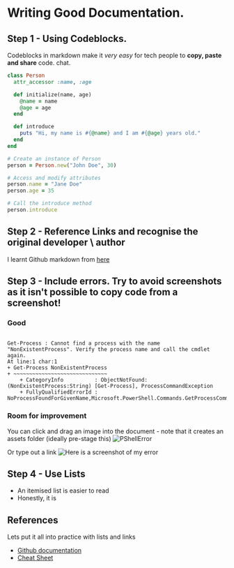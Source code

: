 # Writing Good Documentation.

## Step 1 - Using Codeblocks.


Codeblocks in markdown make it *very easy* for tech people to **copy, paste and share** code. 
chat.
```ruby
class Person
  attr_accessor :name, :age

  def initialize(name, age)
    @name = name
    @age = age
  end

  def introduce
    puts "Hi, my name is #{@name} and I am #{@age} years old."
  end
end

# Create an instance of Person
person = Person.new("John Doe", 30)

# Access and modify attributes
person.name = "Jane Doe"
person.age = 35

# Call the introduce method
person.introduce
```

## Step 2 - Reference Links and recognise the original developer \ author
I learnt Github markdown from [here](https://docs.github.com/en/get-started/writing-on-github/getting-started-with-writing-and-formatting-on-github/basic-writing-and-formatting-syntax#links)

## Step 3 - Include errors. Try to avoid screenshots as it isn't possible to copy code from a screenshot!

### Good

```PowerSgekk error

Get-Process : Cannot find a process with the name "NonExistentProcess". Verify the process name and call the cmdlet again.
At line:1 char:1
+ Get-Process NonExistentProcess
+ ~~~~~~~~~~~~~~~~~~~~~~~~~~~~~~
    + CategoryInfo          : ObjectNotFound: (NonExistentProcess:String) [Get-Process], ProcessCommandException
    + FullyQualifiedErrorId : NoProcessFoundForGivenName,Microsoft.PowerShell.Commands.GetProcessCommand
```

### Room for improvement
You can click and drag an image into the document - note that it creates an assets folder (ideally pre-stage this)
![PShellError](https://github.com/WelshieGD/github-docs-example/assets/120795390/4d81724b-f8e8-42ee-8dd9-72480249a133)

Or type out a link
![Here is a screenshot of my error](https://www.cornerstoneofrecovery.com/wp-content/uploads/2019/05/10-signs-you-may-have-a-drinking-problem-featured.jpg)

## Step 4 - Use Lists

- An itemised list is easier to read
- Honestly, it is

## References
Lets put it all into practice with lists and links
- [Github documentation](https://docs.github.com/en/get-started/writing-on-github/getting-started-with-writing-and-formatting-on-github/quickstart-for-writing-on-github)
- [Cheat Sheet](https://github.com/adam-p/markdown-here/wiki/Markdown-Cheatsheet#links)
